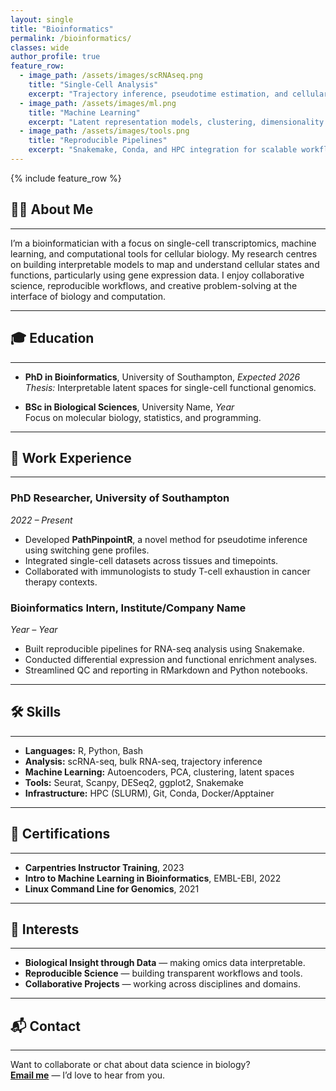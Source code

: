 ```yaml
---
layout: single
title: "Bioinformatics"
permalink: /bioinformatics/
classes: wide
author_profile: true
feature_row:
  - image_path: /assets/images/scRNAseq.png
    title: "Single-Cell Analysis"
    excerpt: "Trajectory inference, pseudotime estimation, and cellular identity."
  - image_path: /assets/images/ml.png
    title: "Machine Learning"
    excerpt: "Latent representation models, clustering, dimensionality reduction."
  - image_path: /assets/images/tools.png
    title: "Reproducible Pipelines"
    excerpt: "Snakemake, Conda, and HPC integration for scalable workflows."
---
```


{% include feature_row %}

## 👨‍🔬 About Me
<hr>

I’m a bioinformatician with a focus on single-cell transcriptomics, machine learning, and computational tools for cellular biology. My research centres on building interpretable models to map and understand cellular states and functions, particularly using gene expression data. I enjoy collaborative science, reproducible workflows, and creative problem-solving at the interface of biology and computation.

---

## 🎓 Education
<hr>

- **PhD in Bioinformatics**, University of Southampton, *Expected 2026*  
  *Thesis:* Interpretable latent spaces for single-cell functional genomics.

- **BSc in Biological Sciences**, University Name, *Year*  
  Focus on molecular biology, statistics, and programming.

---

## 💼 Work Experience
<hr>

### **PhD Researcher**, University of Southampton  
*2022 – Present*  
- Developed **PathPinpointR**, a novel method for pseudotime inference using switching gene profiles.  
- Integrated single-cell datasets across tissues and timepoints.  
- Collaborated with immunologists to study T-cell exhaustion in cancer therapy contexts.

### **Bioinformatics Intern**, Institute/Company Name  
*Year – Year*  
- Built reproducible pipelines for RNA-seq analysis using Snakemake.  
- Conducted differential expression and functional enrichment analyses.  
- Streamlined QC and reporting in RMarkdown and Python notebooks.

---

## 🛠 Skills
<hr>

<div class="skills-list">
<ul>
  <li><strong>Languages:</strong> R, Python, Bash</li>
  <li><strong>Analysis:</strong> scRNA-seq, bulk RNA-seq, trajectory inference</li>
  <li><strong>Machine Learning:</strong> Autoencoders, PCA, clustering, latent spaces</li>
  <li><strong>Tools:</strong> Seurat, Scanpy, DESeq2, ggplot2, Snakemake</li>
  <li><strong>Infrastructure:</strong> HPC (SLURM), Git, Conda, Docker/Apptainer</li>
</ul>
</div>

---

## 📜 Certifications
<hr>

- **Carpentries Instructor Training**, 2023  
- **Intro to Machine Learning in Bioinformatics**, EMBL-EBI, 2022  
- **Linux Command Line for Genomics**, 2021

---

## 🧪 Interests
<hr>

- **Biological Insight through Data** — making omics data interpretable.  
- **Reproducible Science** — building transparent workflows and tools.  
- **Collaborative Projects** — working across disciplines and domains.

---

## 📬 Contact
<hr>

Want to collaborate or chat about data science in biology?  
[**Email me**](mailto:moi.t.nicholas@gmail.com) — I’d love to hear from you.

